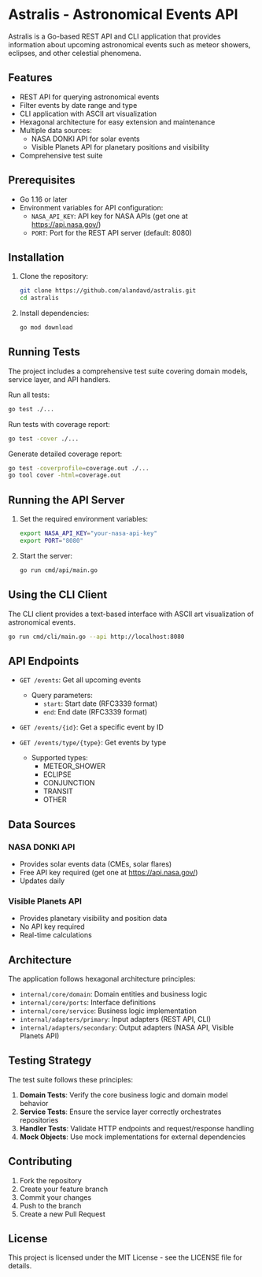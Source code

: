 # Astralis - Astronomical Events API

Astralis is a Go-based REST API and CLI application that provides information about upcoming astronomical events such as meteor showers, eclipses, and other celestial phenomena.

## Features

- REST API for querying astronomical events
- Filter events by date range and type
- CLI application with ASCII art visualization
- Hexagonal architecture for easy extension and maintenance
- Multiple data sources:
  - NASA DONKI API for solar events
  - Visible Planets API for planetary positions and visibility
- Comprehensive test suite

## Prerequisites

- Go 1.16 or later
- Environment variables for API configuration:
  - `NASA_API_KEY`: API key for NASA APIs (get one at https://api.nasa.gov/)
  - `PORT`: Port for the REST API server (default: 8080)

## Installation

1. Clone the repository:

   ```bash
   git clone https://github.com/alandavd/astralis.git
   cd astralis
   ```

2. Install dependencies:
   ```bash
   go mod download
   ```

## Running Tests

The project includes a comprehensive test suite covering domain models, service layer, and API handlers.

Run all tests:

```bash
go test ./...
```

Run tests with coverage report:

```bash
go test -cover ./...
```

Generate detailed coverage report:

```bash
go test -coverprofile=coverage.out ./...
go tool cover -html=coverage.out
```

## Running the API Server

1. Set the required environment variables:

   ```bash
   export NASA_API_KEY="your-nasa-api-key"
   export PORT="8080"
   ```

2. Start the server:
   ```bash
   go run cmd/api/main.go
   ```

## Using the CLI Client

The CLI client provides a text-based interface with ASCII art visualization of astronomical events.

```bash
go run cmd/cli/main.go --api http://localhost:8080
```

## API Endpoints

- `GET /events`: Get all upcoming events

  - Query parameters:
    - `start`: Start date (RFC3339 format)
    - `end`: End date (RFC3339 format)

- `GET /events/{id}`: Get a specific event by ID

- `GET /events/type/{type}`: Get events by type
  - Supported types:
    - METEOR_SHOWER
    - ECLIPSE
    - CONJUNCTION
    - TRANSIT
    - OTHER

## Data Sources

### NASA DONKI API

- Provides solar events data (CMEs, solar flares)
- Free API key required (get one at https://api.nasa.gov/)
- Updates daily

### Visible Planets API

- Provides planetary visibility and position data
- No API key required
- Real-time calculations

## Architecture

The application follows hexagonal architecture principles:

- `internal/core/domain`: Domain entities and business logic
- `internal/core/ports`: Interface definitions
- `internal/core/service`: Business logic implementation
- `internal/adapters/primary`: Input adapters (REST API, CLI)
- `internal/adapters/secondary`: Output adapters (NASA API, Visible Planets API)

## Testing Strategy

The test suite follows these principles:

1. **Domain Tests**: Verify the core business logic and domain model behavior
2. **Service Tests**: Ensure the service layer correctly orchestrates repositories
3. **Handler Tests**: Validate HTTP endpoints and request/response handling
4. **Mock Objects**: Use mock implementations for external dependencies

## Contributing

1. Fork the repository
2. Create your feature branch
3. Commit your changes
4. Push to the branch
5. Create a new Pull Request

## License

This project is licensed under the MIT License - see the LICENSE file for details.

